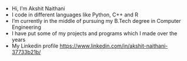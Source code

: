 - Hi, I’m Akshit Naithani
- I code in different languages like Python, C++ and R
- I’m currently in the middle of pursuing my B.Tech degree in Computer Engineering
- I have put some of my projects and programs which I made over the years
- My Linkedin profile 
https://www.linkedin.com/in/akshit-naithani-37733b21b/

<!---
Akshit-Naithani/Akshit-Naithani is a ✨ special ✨ repository because its `README.md` (this file) appears on your GitHub profile.
You can click the Preview link to take a look at your changes.
--->
